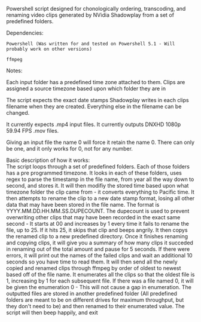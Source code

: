 Powershell script designed for chonologically ordering, transcoding, and renaming video clips generated by NVidia Shadowplay from a set of predefined folders.


Dependencies:

	Powershell (Was written for and tested on Powershell 5.1 - Will probably work on other versions)
	
	ffmpeg

Notes:

Each input folder has a predefined time zone attached to them. Clips are assigned a source timezone based upon which folder they are in  
  
The script expects the exact date stamps Shadowplay writes in each clips filename when they are created. Everything else in the filename can be changed.  
  
It currently expects .mp4 input files. It currently outputs DNXHD 1080p 59.94 FPS .mov files.  
  
Giving an input file the name 0 will force it retain the name 0. There can only be one, and it only works for 0, not for any number.  
  
	
	
Basic description of how it works:  
The script loops through a set of predefined folders. Each of those folders has a pre programmed timezone. It looks in each of these folders, uses regex
to parse the timestamp in the file name, from year all the way down to second, and stores it. It will then modifiy the stored time based upon what
timezone folder the clip came from - it converts everything to Pacific time. It then attempts to rename the clip to a new date stamp format, losing all
other data that may have been stored in the file name. The format is YYYY.MM.DD.HH.MM.SS.DUPECOUNT. The dupecount is used to prevent overwriting other
clips that may have been recorded in the exact same second - It starts at 00 and increases by 1 every time it fails to rename the file, up to 25. If
it hits 25, it skips that clip and beeps angrily. It then copys the renamed clip to a new predefined directory. Once it finishes renaming and copying
clips, it will give you a summary of how many clips it succeded in renaming out of the total amount and pause for 5 seconds. If there were errors, it
will print out the names of the failed clips and wait an additional 10 seconds so you have time to read them. It will then send all the newly copied
and renamed clips through ffmpeg by order of oldest to newest based off of the file name. It enumerates all the clips so that the oldest file is 1,
increasing by 1 for each subsequent file. If there was a file named 0, it will be given the enumeration 0 - This will not cause a gap in enumeration.
The outputted files are stored in another predefined folder (All predefined folders are meant to be on different drives for maximum throughput, but they
don't need to be) and then renamed to their enumerated value. The script will then beep happily, and exit